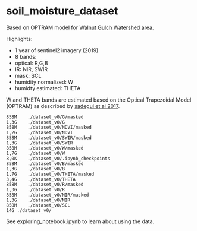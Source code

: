 # soil_moisture_dataset
Based on OPTRAM model for [Walnut Gulch Watershed area](https://github.com/VicenteYago/OPTRAM).

Highlights: 
- 1 year of sentinel2 imagery (2019)
- 8 bands: 
 - optical: R,G,B
 - IR: NIR, SWIR
 - mask: SCL
 - humidity normalized: W
 - humidty estimated: THETA  

W and THETA bands are estimated based on the Optical Trapezoidal Model (OPTRAM) as described by [sadegui et al 2017](https://www.sciencedirect.com/science/article/abs/pii/S0034425717302493).

```{bash}
858M	./dataset_v0/G/masked
1,3G	./dataset_v0/G
858M	./dataset_v0/NDVI/masked
1,2G	./dataset_v0/NDVI
858M	./dataset_v0/SWIR/masked
1,3G	./dataset_v0/SWIR
858M	./dataset_v0/W/masked
1,7G	./dataset_v0/W
8,0K	./dataset_v0/.ipynb_checkpoints
858M	./dataset_v0/B/masked
1,3G	./dataset_v0/B
1,7G	./dataset_v0/THETA/masked
3,4G	./dataset_v0/THETA
858M	./dataset_v0/R/masked
1,3G	./dataset_v0/R
858M	./dataset_v0/NIR/masked
1,3G	./dataset_v0/NIR
858M	./dataset_v0/SCL
14G	./dataset_v0/
```

See exploring_notebook.ipynb to learn about using the data. 
